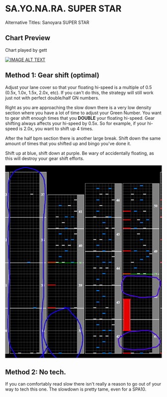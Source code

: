 # SA.YO.NA.RA. SUPER STAR

Alternative Titles: Sanoyara SUPER STAR

## Chart Preview
Chart played by gett

[![IMAGE ALT TEXT](http://img.youtube.com/vi/VykiYYDuiWY/0.jpg)](https://youtu.be/VykiYYDuiWY?t=57 "beatmania IIDX19 Lincle SA.YO.NA.RA. SUPER STAR(ANOTHER)")

## Method 1: Gear shift (optimal)

Adjust your lane cover so that your floating hi-speed is a multiple of 0.5 (0.5x, 1.0x, 1.5x, 2.0x, etc). If you can't do this, the strategy will still work just not with perfect double/half GN numbers.

Right as you are approaching the slow down there is a very low density section where you have a lot of time to adjust your Green Number. You want to gear shift enough times that you **DOUBLE** your floating hi-speed. Gear shifting always affects your hi-speed by 0.5x. So for example, if your hi-speed is 2.0x, you want to shift up 4 times.

After the half bpm section there is another large break. Shift down the same amount of times that you shifted up and bingo you've done it.

Shift up at blue, shift down at purple. Be wary of accidentally floating, as this will destroy your gear shift efforts.

![sanoyara super star shift](SNSS.png "SNSS Gear Shift Instructions")

## Method 2: No tech.

If you can comfortably read slow there isn't really a reason to go out of your way to tech this one. The slowdown is pretty tame, even for a SPA10.